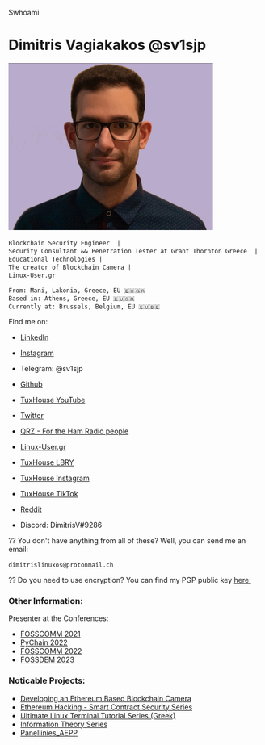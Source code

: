 $whoami
# Dimitris Vagiakakos @sv1sjp

![](/img/sv1sjp.jpg) 

```
Blockchain Security Engineer  | 
Security Consultant && Penetration Tester at Grant Thornton Greece  | 
Educational Technologies |
The creator of Blockchain Camera |
Linux-User.gr

```
```
From: Mani, Lakonia, Greece, EU 🇪🇺🇬🇷
Based in: Athens, Greece, EU 🇪🇺🇬🇷
Currently at: Brussels, Belgium, EU 🇪🇺🇧🇪
```

Find me on:

* [LinkedIn](https://www.linkedin.com/in/sv1sjp)

* [Instagram](https://www.instagram.com/sv1sjp/)

* Telegram: @sv1sjp 

* [Github](https://github.com/sv1sjp)

* [TuxHouse YouTube](www.youtube.com/LinuxOSblog)

* [Twitter](https://twitter.com/sv1sjp)

* [QRZ - For the Ham Radio people](https://www.qrz.com/db/sv1sjp)

* [Linux-User.gr](https://linux-user.gr/u/sv1sjp)

* [TuxHouse LBRY](https://odysee.com/@TuxHouse)

* [TuxHouse Instagram](https://www.instagram.com/panellinies_aepp)

* [TuxHouse TikTok](https://www.tiktok.com/@TuxHouse)

* [Reddit](https://www.reddit.com/user/sv1sjp/)

* Discord: DimitrisV#9286



?? You don't have anything from all of these? Well, you can send me an email: 
```
dimitrislinuxos@protonmail.ch
```

?? Do you need to use encryption? You can find my PGP public key [here:](/PDFs/pgp.txt)

### Other Information:

Presenter at the Conferences: 

* [FOSSCOMM 2021](https://2021.fosscomm.gr/index.html)
* [PyChain 2022](https://www.pychain.org/)
* [FOSSCOMM 2022](https://2022.fosscomm.gr/en/)
* [FOSSDEM 2023](https://fosdem.org/2023/)


### Noticable Projects:

* [Developing an Ethereum Based Blockchain Camera](https://sv1sjp.github.io/blockchain_camera/)
* [Ethereum Hacking - Smart Contract Security Series](https://www.youtube.com/playlist?list=PLZa7COjIxKWzLcMxI9cRNSzOtdR0xvXB7)
* [Ultimate Linux Terminal Tutorial Series (Greek)](https://www.youtube.com/playlist?list=PLZa7COjIxKWzfu1kLBWBbj-3wdKSzDVl4)
* [Information Theory Series](https://www.youtube.com/playlist?list=PLZa7COjIxKWzq3tyDlMqUmVzd1a7zDpT-)
* [Panellinies_AEPP](https://sv1sjp.github.io/panellinies_aepp/index.html)



